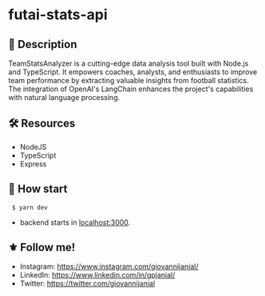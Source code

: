 # futai-stats-api

## :open_book: Description
TeamStatsAnalyzer is a cutting-edge data analysis tool built with Node.js and TypeScript. 
It empowers coaches, analysts, and enthusiasts to improve team performance by extracting valuable insights from football statistics. 
The integration of OpenAI's LangChain enhances the project's capabilities with natural language processing. 

## :hammer_and_wrench: Resources
- NodeJS
- TypeScript
- Express

## :rocket: How start
```
 $ yarn dev
```
- backend starts in [localhost:3000](http://localhost:3000/).

## :fleur_de_lis: Follow me!
- Instagram: https://www.instagram.com/giovannijanial/
- LinkedIn: https://www.linkedin.com/in/gpjanial/
- Twitter: https://twitter.com/giovannijanial
